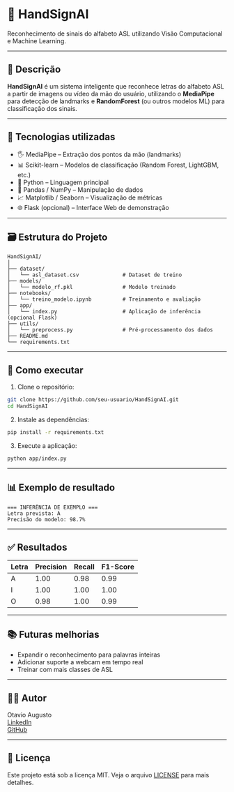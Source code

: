 # 🤖 HandSignAI

Reconhecimento de sinais do alfabeto ASL  utilizando Visão Computacional e Machine Learning.

---

## 📌 Descrição

**HandSignAI** é um sistema inteligente que reconhece letras do alfabeto ASL a partir de imagens ou vídeo da mão do usuário, utilizando o **MediaPipe** para detecção de landmarks e **RandomForest** (ou outros modelos ML) para classificação dos sinais.

---

## 🧠 Tecnologias utilizadas

- 🖐️ MediaPipe – Extração dos pontos da mão (landmarks)
- 📊 Scikit-learn – Modelos de classificação (Random Forest, LightGBM, etc.)
- 🐍 Python – Linguagem principal
- 🔬 Pandas / NumPy – Manipulação de dados
- 📈 Matplotlib / Seaborn – Visualização de métricas
- 🌐 Flask (opcional) – Interface Web de demonstração

---

## 🗃️ Estrutura do Projeto

```
HandSignAI/
│
├── dataset/
│   └── asl_dataset.csv              # Dataset de treino
├── models/
│   └── modelo_rf.pkl                # Modelo treinado
├── notebooks/
│   └── treino_modelo.ipynb          # Treinamento e avaliação
├── app/
│   └── index.py                     # Aplicação de inferência (opcional Flask)
├── utils/
│   └── preprocess.py                # Pré-processamento dos dados
├── README.md
└── requirements.txt
```

---

## 🚀 Como executar

1. Clone o repositório:
```bash
git clone https://github.com/seu-usuario/HandSignAI.git
cd HandSignAI
```

2. Instale as dependências:
```bash
pip install -r requirements.txt
```

3. Execute a aplicação:
```bash
python app/index.py
```

---

## 📊 Exemplo de resultado

```
=== INFERÊNCIA DE EXEMPLO ===
Letra prevista: A
Precisão do modelo: 98.7%
```

---

## ✅ Resultados

| Letra | Precision | Recall | F1-Score |
|-------|-----------|--------|----------|
|   A   |   1.00    |  0.98  |   0.99   |
|   I   |   1.00    |  1.00  |   1.00   |
|   O   |   0.98    |  1.00  |   0.99   |

---

## 📚 Futuras melhorias

- Expandir o reconhecimento para palavras inteiras
- Adicionar suporte a webcam em tempo real
- Treinar com mais classes de ASL

---

## 👨‍💻 Autor

Otavio Augusto  
[LinkedIn](https://www.linkedin.com/in/dev-otavio-augusto)  
[GitHub](https://github.com/OtavioAugustoo)

---

## 📄 Licença

Este projeto está sob a licença MIT. Veja o arquivo [LICENSE](LICENSE) para mais detalhes.
